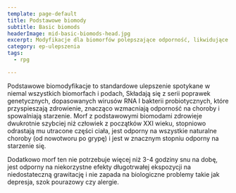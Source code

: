 ```yaml
---
template: page-default
title: Podstawowe biomody
subtitle: Basic biomods
headerImage: mid-basic-biomods-head.jpg
excerpt: Modyfikacje dla biomorfów polepszające odporność, likwidujące defekty i poprawiające zdrowie
category: ep-ulepszenia
tags:
  - rpg

---
```

Podstawowe biomodyfikacje to standardowe ulepszenie spotykane w niemal wszystkich biomorfach i podach, Składają się z serii poprawek genetycznych, dopasowanych wirusów RNA I bakterii probiotycznych, które przyspieszają zdrowienie, znacząco wzmacniają odporność na choroby i spowalniają starzenie. Morf z podstawowymi biomodami zdrowieje dwukrotnie szybciej niż człowiek z początków XXI wieku, stopniowo odrastają mu utracone części ciała, jest odporny na wszystkie naturalne choroby (od nowotworu po grypę) i jest w znacznym stopniu odporny na starzenie się.

Dodatkowo morf ten nie potrzebuje więcej niż 3-4 godziny snu na dobę, jest odporny na niekorzystne efekty długotrwałej ekspozycji na niedostateczną grawitację i nie zapada na biologiczne problemy takie jak depresja, szok pourazowy czy alergie.
